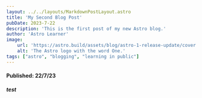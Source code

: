 ```yaml
---
layout: ../../layouts/MarkdownPostLayout.astro
title: 'My Second Blog Post'
pubDate: 2023-7-22
description: 'This is the first post of my new Astro blog.'
author: 'Astro Learner'
image:
    url: 'https://astro.build/assets/blog/astro-1-release-update/cover.jpeg' 
    alt: 'The Astro logo with the word One.'
tags: ["astro", "blogging", "learning in public"]
---
```

#### Published: 22/7/23
##### test